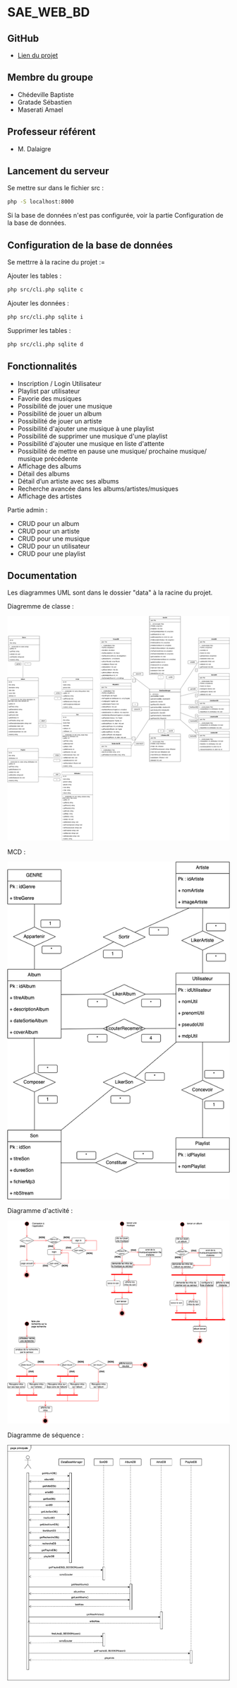 # SAE_WEB_BD

## GitHub

- [Lien du projet](https://github.com/Amaelmsrt/SAE_WEB_BD.git)

## Membre du groupe

- Chédeville Baptiste
- Gratade Sébastien
- Maserati Amael

## Professeur référent

- M. Dalaigre


## Lancement du serveur

Se mettre sur dans le fichier src :

``` bash
php -S localhost:8000
```

Si la base de données n'est pas configurée, voir la partie Configuration de la base de données.

## Configuration de la base de données 

Se mettrre à la racine du projet :=

Ajouter les tables :

``` bash
php src/cli.php sqlite c
```

Ajouter les données :

``` bash
php src/cli.php sqlite i
```

Supprimer les tables :

``` bash
php src/cli.php sqlite d
```

## Fonctionnalités

- Inscription / Login Utilisateur
- Playlist par utilisateur
- Favorie des musiques
- Possibilité de jouer une musique
- Possibilité de jouer un album
- Possibilité de jouer un artiste
- Possibilité d'ajouter une musique à une playlist
- Possibilité de supprimer une musique d'une playlist
- Possibilité d'ajouter une musique en liste d'attente
- Possibilité de mettre en pause une musique/ prochaine musique/ musique précédente
- Affichage des albums
- Détail des albums
- Détail d’un artiste avec ses albums
- Recherche avancée dans les albums/artistes/musiques
- Affichage des artistes

Partie admin :

- CRUD pour un album
- CRUD pour un artiste
- CRUD pour une musique
- CRUD pour un utilisateur
- CRUD pour une playlist


## Documentation

Les diagrammes UML sont dans le dossier "data" à la racine du projet.


Diagremme de classe :

![Diagremme de classe](data/diagrammeClasses.png)


MCD :

![MCD](data/mcd.png)


Diagramme d'activité :

![Diagramme d'activité](data/diagrammeActivite.png)


Diagramme de séquence :

![Diagramme de séquence](data/diagramme%20Sequence.png)
